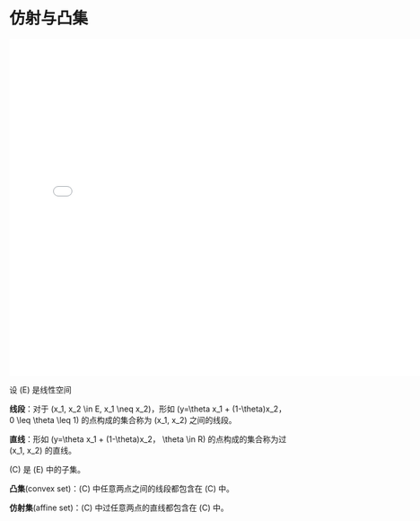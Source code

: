 # 仿射与凸集

<iframe height=600 width=150% src="caplt.html" frameborder="0" allowfullscreen></iframe>

设 \(E\) 是线性空间

**线段**：对于 \(x_1, x_2 \in E, x_1 \neq x_2\)，形如 \(y=\theta x_1 + (1-\theta)x_2， 0 \leq \theta \leq 1\) 的点构成的集合称为 \(x_1, x_2\) 之间的线段。

**直线**：形如 \(y=\theta x_1 + (1-\theta)x_2， \theta \in R\) 的点构成的集合称为过 \(x_1, x_2\) 的直线。

\(C\) 是 \(E\) 中的子集。   

**凸集**(convex set)：\(C\) 中任意两点之间的线段都包含在 \(C\) 中。

**仿射集**(affine set)：\(C\) 中过任意两点的直线都包含在 \(C\) 中。

